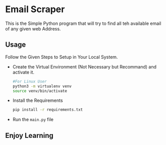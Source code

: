 # Email Scraper
This is the Simple Python program that will try to find all teh available email of any given web Address.

## Usage
Follow the Given Steps to Setup in Your Local System. 
- Create the Virtual Environment (Not Necessary but Recommand) and activate it.
    ```bash
    #For Linux User
    python3 -m virtualenv venv
    source venv/bin/activate
    ```
- Install the Requirements
    ```bash
    pip install -r requirements.txt
    ```
- Run the `main.py` file

## Enjoy Learning